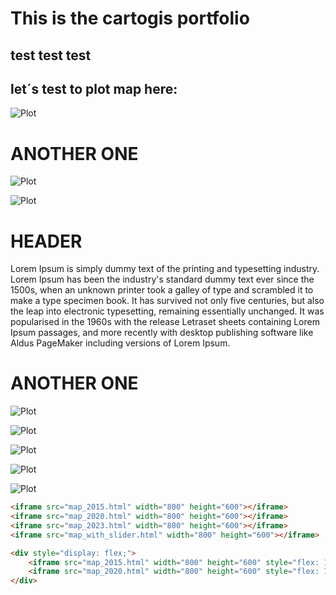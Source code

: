 # This is the cartogis portfolio
##  test test test
## let´s test to plot map here:
![Plot](population_density_helsinki.png)

# ANOTHER ONE
![Plot](MyMap_happypoints/happy_places_map.png)

![Plot](population_density_helsinki.png)


# HEADER
Lorem Ipsum is simply dummy text of the printing and typesetting industry. Lorem Ipsum has been the industry's standard dummy text ever since the 1500s, when an unknown printer took a galley of type and scrambled it to make a type specimen book. It has survived not only five centuries, but also the leap into electronic typesetting, remaining essentially unchanged. It was popularised in the 1960s with the release  Letraset sheets containing Lorem Ipsum passages, and more recently with desktop publishing software like Aldus PageMaker including versions of Lorem Ipsum.



# ANOTHER ONE
![Plot](gridmap_no2_2015.png)

![Plot](gridmap_no2_2020.png)

![Plot](gridmap_no2_2023.png)

![Plot](meanvalues_bar_linechart.png)

![Plot](trendvalues_2015_2023.png)


```html
<iframe src="map_2015.html" width="800" height="600"></iframe>
<iframe src="map_2020.html" width="800" height="600"></iframe>
<iframe src="map_2023.html" width="800" height="600"></iframe>
<iframe src="map_with_slider.html" width="800" height="600"></iframe>

<div style="display: flex;">
    <iframe src="map_2015.html" width="800" height="600" style="flex: 1; margin-right: 10px;"></iframe>
    <iframe src="map_2020.html" width="800" height="600" style="flex: 1; margin-left: 10px;"></iframe>
</div>



